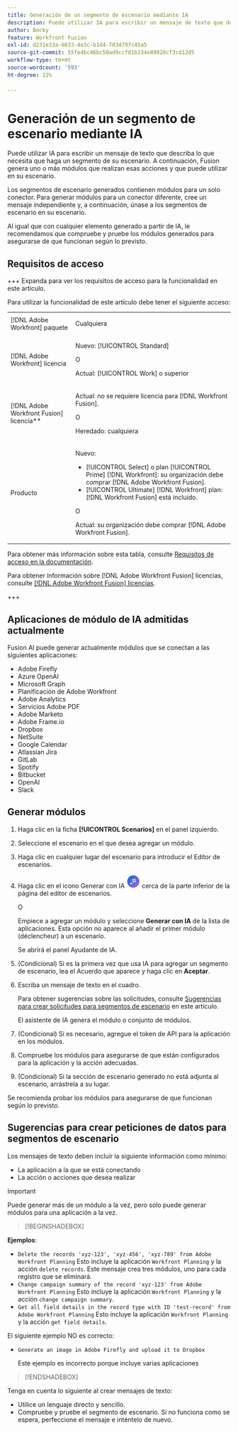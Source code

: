 ```yaml
---
title: Generación de un segmento de escenario mediante IA
description: Puede utilizar IA para escribir un mensaje de texto que describa lo que necesita que haga un segmento de su escenario. A continuación, Fusion genera uno o más módulos que realizan esas acciones y que puede utilizar en su escenario.
author: Becky
feature: Workfront Fusion
exl-id: d231e33a-6033-4e3c-b1d4-7034797c45a5
source-git-commit: 55fe4bc46bc50ad9ccfd1b234e89028cf3cd12d5
workflow-type: tm+mt
source-wordcount: '593'
ht-degree: 22%

---
```


# Generación de un segmento de escenario mediante IA

<!--DO NOT DELETE - linked through CSH-->

<!--Check if this is in GA before repo goes live. If not, hide this article.-->

<!--Check if they need to have signed the rider and stuff-->

Puede utilizar IA para escribir un mensaje de texto que describa lo que necesita que haga un segmento de su escenario. A continuación, Fusion genera uno o más módulos que realizan esas acciones y que puede utilizar en su escenario.

Los segmentos de escenario generados contienen módulos para un solo conector. Para generar módulos para un conector diferente, cree un mensaje independiente y, a continuación, únase a los segmentos de escenario en su escenario.

Al igual que con cualquier elemento generado a partir de IA, le recomendamos que compruebe y pruebe los módulos generados para asegurarse de que funcionan según lo previsto.

## Requisitos de acceso

+++ Expanda para ver los requisitos de acceso para la funcionalidad en este artículo.

Para utilizar la funcionalidad de este artículo debe tener el siguiente acceso:

<table style="table-layout:auto">
 <col> 
 <col> 
 <tbody> 
  <tr> 
   <td role="rowheader">[!DNL Adobe Workfront] paquete</td> 
   <td> <p>Cualquiera</p> </td> 
  </tr> 
  <tr data-mc-conditions=""> 
   <td role="rowheader">[!DNL Adobe Workfront] licencia</td> 
   <td> <p>Nuevo: [!UICONTROL Standard]</p><p>O</p><p>Actual: [!UICONTROL Work] o superior</p> </td> 
  </tr> 
  <tr> 
   <td role="rowheader">[!DNL Adobe Workfront Fusion] licencia**</td> 
   <td>
   <p>Actual: no se requiere licencia para [!DNL Workfront Fusion].</p>
   <p>O</p>
   <p>Heredado: cualquiera </p>
   </td> 
  </tr> 
  <tr> 
   <td role="rowheader">Producto</td> 
   <td>
   <p>Nuevo:</p> <ul><li>[!UICONTROL Select] o plan [!UICONTROL Prime] [!DNL Workfront]: su organización debe comprar [!DNL Adobe Workfront Fusion].</li><li>[!UICONTROL Ultimate] [!DNL Workfront] plan: [!DNL Workfront Fusion] está incluido.</li></ul>
   <p>O</p>
   <p>Actual: su organización debe comprar [!DNL Adobe Workfront Fusion].</p>
   </td> 
  </tr>
 </tbody> 
</table>

Para obtener más información sobre esta tabla, consulte [Requisitos de acceso en la documentación](/help/workfront-fusion/references/licenses-and-roles/access-level-requirements-in-documentation.md).

Para obtener información sobre [!DNL Adobe Workfront Fusion] licencias, consulte [[!DNL Adobe Workfront Fusion] licencias](/help/workfront-fusion/set-up-and-manage-workfront-fusion/licensing-operations-overview/license-automation-vs-integration.md).

+++

## Aplicaciones de módulo de IA admitidas actualmente

Fusion AI puede generar actualmente módulos que se conectan a las siguientes aplicaciones:

* Adobe Firefly
* Azure OpenAI
* Microsoft Graph
* Planificación de Adobe Workfront
* Adobe Analytics
* Servicios Adobe PDF
* Adobe Marketo
* Adobe Frame.io
* Dropbox
* NetSuite
* Google Calendar
* Atlassian Jira
* GitLab
* Spotify
* Bitbucket
* OpenAI
* Slack

## Generar módulos

1. Haga clic en la ficha **[!UICONTROL Scenarios]** en el panel izquierdo.
1. Seleccione el escenario en el que desea agregar un módulo.
1. Haga clic en cualquier lugar del escenario para introducir el Editor de escenarios.
1. Haga clic en el icono Generar con IA ![Generar con IA](assets/generate-with-ai-icon-beta.png) cerca de la parte inferior de la página del editor de escenarios.

   O

   Empiece a agregar un módulo y seleccione **Generar con IA** de la lista de aplicaciones. Esta opción no aparece al añadir el primer módulo (déclencheur) a un escenario.

   Se abrirá el panel Ayudante de IA.
1. (Condicional) Si es la primera vez que usa IA para agregar un segmento de escenario, lea el Acuerdo que aparece y haga clic en **Aceptar**.
1. Escriba un mensaje de texto en el cuadro.

   Para obtener sugerencias sobre las solicitudes, consulte [Sugerencias para crear solicitudes para segmentos de escenario](#tips-for-creating-prompts-for-scenario-segments) en este artículo.

   El asistente de IA genera el módulo o conjunto de módulos.
1. (Condicional) Si es necesario, agregue el token de API para la aplicación en los módulos.
1. Compruebe los módulos para asegurarse de que están configurados para la aplicación y la acción adecuadas.
1. (Condicional) Si la sección de escenario generado no está adjunta al escenario, arrástrela a su lugar.

Se recomienda probar los módulos para asegurarse de que funcionan según lo previsto.

## Sugerencias para crear peticiones de datos para segmentos de escenario

Los mensajes de texto deben incluir la siguiente información como mínimo:

* La aplicación a la que se está conectando
* La acción o acciones que desea realizar

>[!IMPORTANT]
>
>Puede generar más de un módulo a la vez, pero solo puede generar módulos para una aplicación a la vez.

>[!BEGINSHADEBOX]

**Ejemplos**:

* `Delete the records 'xyz-123', 'xyz-456', 'xyz-789' from Adobe Workfront Planning`
Esto incluye la aplicación `Workfront Planning` y la acción `delete records`. Este mensaje crea tres módulos, uno para cada registro que se eliminará.
* `Change campaign summary of the record 'xyz-123' from Adobe Workfront Planning`
Esto incluye la aplicación `Workfront Planning` y la acción `change campaign summary`.
* `Get all field details in the record type with ID 'test-record' from Adobe Workfront Planning`
Esto incluye la aplicación `Workfront Planning` y la acción `get field details`.

El siguiente ejemplo NO es correcto:

* `Generate an image in Adobe Firefly and upload it to Dropbox`

  Este ejemplo es incorrecto porque incluye varias aplicaciones

>[!ENDSHADEBOX]

Tenga en cuenta lo siguiente al crear mensajes de texto:

* Utilice un lenguaje directo y sencillo.
* Compruebe y pruebe el segmento de escenario. Si no funciona como se espera, perfeccione el mensaje e inténtelo de nuevo.
